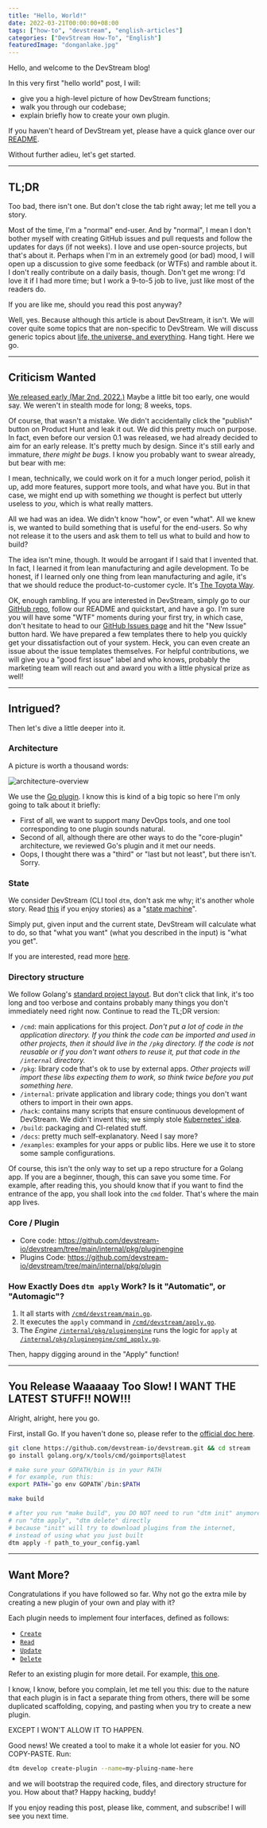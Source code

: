 ```yaml
---
title: "Hello, World!"
date: 2022-03-21T00:00:00+08:00
tags: ["how-to", "devstream", "english-articles"]
categories: ["DevStream How-To", "English"]
featuredImage: "donganlake.jpg"
---
```


Hello, and welcome to the DevStream blog!

In this very first "hello world" post, I will:
- give you a high-level picture of how DevStream functions;
- walk you through our codebase;
- explain briefly how to create your own plugin.

If you haven't heard of DevStream yet, please have a quick glance over our [README](https://github.com/devstream-io/devstream).

Without further adieu, let's get started.

---

## TL;DR

Too bad, there isn't one. But don't close the tab right away; let me tell you a story.

Most of the time, I'm a "normal" end-user. And by "normal", I mean I don't bother myself with creating GitHub issues and pull requests and follow the updates for days (if not weeks). I love and use open-source projects, but that's about it. Perhaps when I'm in an extremely good (or bad) mood, I will open up a discussion to give some feedback (or WTFs) and ramble about it. I don't really contribute on a daily basis, though. Don't get me wrong: I'd love it if I had more time; but I work a 9-to-5 job to live, just like most of the readers do.

If you are like me, should you read this post anyway?

Well, yes. Because although this article is about DevStream, it isn't. We will cover quite some topics that are non-specific to DevStream. We will discuss generic topics about [life, the universe, and everything](https://en.wikipedia.org/wiki/42_(number)#The_Hitchhiker's_Guide_to_the_Galaxy). Hang tight. Here we go.

---

## Criticism Wanted

[We released early (Mar 2nd, 2022.)](https://www.producthunt.com/posts/devstream-1) Maybe a little bit too early, one would say. We weren't in stealth mode for long; 8 weeks, tops.

Of course, that wasn't a mistake. We didn't accidentally click the "publish" button on Product Hunt and leak it out. We did this pretty much on purpose. In fact, even before our version 0.1 was released, we had already decided to aim for an early release. It's pretty much by design. Since it's still early and immature, _there might be bugs._ I know you probably want to swear already, but bear with me:

I mean, technically, we could work on it for a much longer period, polish it up, add more features, support more tools, and what have you. But in that case, we might end up with something _we_ thought is perfect but utterly useless to _you_, which is what really matters.

All we had was an idea. We didn't know "how", or even "what". All we knew is, we wanted to build something that is useful for the end-users. So why not release it to the users and ask them to tell us what to build and how to build?

The idea isn't mine, though. It would be arrogant if I said that I invented that. In fact, I learned it from lean manufacturing and agile development. To be honest, if I learned only one thing from lean manufacturing and agile, it's that we should reduce the product-to-customer cycle. It's [The Toyota Way](https://en.wikipedia.org/wiki/The_Toyota_Way).

OK, enough rambling. If you are interested in DevStream, simply go to our [GitHub repo](https://github.com/devstream-io/devstream), follow our README and quickstart, and have a go. I'm sure you will have some "WTF" moments during your first try, in which case, don't hesitate to head to our [GitHub Issues page](https://github.com/devstream-io/devstream/issues) and hit the "New Issue" button hard. We have prepared a few templates there to help you quickly get your dissatisfaction out of your system. Heck, you can even create an issue about the issue templates themselves. For helpful contributions, we will give you a "good first issue" label and who knows, probably the marketing team will reach out and award you with a little physical prize as well!

---

## Intrigued?

Then let's dive a little deeper into it.

### Architecture

A picture is worth a thousand words:

![architecture-overview](./architecture-overview.png)

We use the [Go plugin](https://pkg.go.dev/plugin). I know this is kind of a big topic so here I'm only going to talk about it briefly:

- First of all, we want to support many DevOps tools, and one tool corresponding to one plugin sounds natural.
- Second of all, although there are other ways to do the "core-plugin" architecture, we reviewed Go's plugin and it met our needs.
- Oops, I thought there was a "third" or "last but not least", but there isn't. Sorry.

### State

We consider DevStream (CLI tool `dtm`, don't ask me why; it's another whole story. Read [this](https://github.com/devstream-io/devstream#why-dtm) if you enjoy stories) as a "[state machine](https://en.wikipedia.org/wiki/Finite-state_machine)".

Simply put, given input and the current state, DevStream will calculate what to do, so that "what you want" (what you described in the input) is "what you get".

If you are interested, read more [here](https://github.com/devstream-io/devstream/blob/main/docs/core_concept.md).

### Directory structure

We follow Golang's [standard project layout](https://github.com/golang-standards/project-layout). But don't click that link, it's too long and too verbose and contains probably many things you don't immediately need right now. Continue to read the TL;DR version:

- `/cmd`: main applications for this project. _Don't put a lot of code in the application directory. If you think the code can be imported and used in other projects, then it should live in the `/pkg` directory. If the code is not reusable or if you don't want others to reuse it, put that code in the `/internal` directory._
- `/pkg`: library code that's ok to use by external apps. _Other projects will import these libs expecting them to work, so think twice before you put something here._
- `/internal`: private application and library code; things you don't want others to import in their own apps.
- `/hack`: contains many scripts that ensure continuous development of DevStream. We didn't invent this; we simply stole [Kubernetes' idea](https://github.com/kubernetes/kubernetes/tree/master/hack).
- `/build`: packaging and CI-related stuff.
- `/docs`: pretty much self-explanatory. Need I say more?
- `/examples`: examples for your apps or public libs. Here we use it to store some sample configurations.

Of course, this isn't the only way to set up a repo structure for a Golang app. If you are a beginner, though, this can save you some time. For example, after reading this, you should know that if you want to find the entrance of the app, you shall look into the `cmd` folder. That's where the main app lives.

### Core / Plugin

- Core code: https://github.com/devstream-io/devstream/tree/main/internal/pkg/pluginengine
- Plugins Code: https://github.com/devstream-io/devstream/tree/main/internal/pkg/plugin

### How Exactly Does `dtm apply` Work? Is it "Automatic", or "Automagic"?

1. It all starts with [`/cmd/devstream/main.go`](https://github.com/devstream-io/devstream/blob/main/cmd/devstream/main.go).
2. It executes the `apply` command in [`/cmd/devstream/apply.go`](https://github.com/devstream-io/devstream/blob/main/cmd/devstream/apply.go).
3. The _Engine_ [`/internal/pkg/pluginengine`](https://github.com/devstream-io/devstream/tree/main/internal/pkg/pluginengine) runs the logic for `apply` at [`/internal/pkg/pluginengine/cmd_apply.go`](https://github.com/devstream-io/devstream/blob/main/internal/pkg/pluginengine/cmd_apply.go).

Then, happy digging around in the "Apply" function!

---

## You Release Waaaaay Too Slow! I WANT THE LATEST STUFF!! NOW!!!

Alright, alright, here you go.

First, install Go. If you haven't done so, please refer to the [official doc here](https://go.dev/doc/install).

```bash
git clone https://github.com/devstream-io/devstream.git && cd stream
go install golang.org/x/tools/cmd/goimports@latest

# make sure your GOPATH/bin is in your PATH
# for example, run this:
export PATH=`go env GOPATH`/bin:$PATH

make build

# after you run "make build", you DO NOT need to run "dtm init" anymore
# run "dtm apply", "dtm delete" directly
# because "init" will try to download plugins from the internet,
# instead of using what you just built
dtm apply -f path_to_your_config.yaml
```

---

## Want More?

Congratulations if you have followed so far. Why not go the extra mile by creating a new plugin of your own and play with it?

Each plugin needs to implement four interfaces, defined as follows:
- [`Create`](https://github.com/devstream-io/devstream/blob/main/internal/pkg/pluginengine/plugin.go#L12)
- [`Read`](https://github.com/devstream-io/devstream/blob/main/internal/pkg/pluginengine/plugin.go#L13)
- [`Update`](https://github.com/devstream-io/devstream/blob/main/internal/pkg/pluginengine/plugin.go#L14)
- [`Delete`](https://github.com/devstream-io/devstream/blob/main/internal/pkg/pluginengine/plugin.go#L16)

Refer to an existing plugin for more detail. For example, [this one](https://github.com/devstream-io/devstream/blob/main/cmd/argocd/main.go).

I know, I know, before you complain, let me tell you this: due to the nature that each plugin is in fact a separate thing from others, there will be some duplicated scaffolding, copying, and pasting when you try to create a new plugin.

EXCEPT I WON'T ALLOW IT TO HAPPEN.

Good news! We created a tool to make it a whole lot easier for you. NO COPY-PASTE. Run:

```bash
dtm develop create-plugin --name=my-pluing-name-here
```

and we will bootstrap the required code, files, and directory structure for you. How about that? Happy hacking, buddy!

If you enjoy reading this post, please like, comment, and subscribe! I will see you next time.
